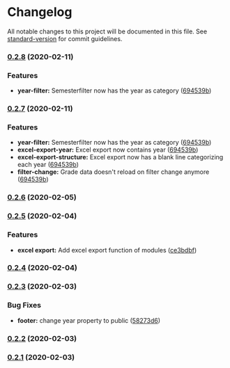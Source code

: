 # Changelog

All notable changes to this project will be documented in this file. See [standard-version](https://github.com/conventional-changelog/standard-version) for commit guidelines.

### [0.2.8](https://gitlab.tandashi.de///compare/v0.2.6...v0.2.8) (2020-02-11)


### Features

* **year-filter:** Semesterfilter now has the year as category ([694539b](https://gitlab.tandashi.de///commit/694539b2c5aec9e59be7400373817c40015b41f6))

### [0.2.7](https://gitlab.tandashi.de///compare/v0.2.6...v0.2.7) (2020-02-11)


### Features

* **year-filter:** Semesterfilter now has the year as category ([694539b](https://gitlab.tandashi.de///commit/694539b2c5aec9e59be7400373817c40015b41f6))
* **excel-export-year:** Excel export now contains year ([694539b](https://gitlab.tandashi.de///commit/694539b2c5aec9e59be7400373817c40015b41f6))
* **excel-export-structure:** Excel export now has a blank line categorizing each year ([694539b](https://gitlab.tandashi.de///commit/694539b2c5aec9e59be7400373817c40015b41f6))
* **filter-change:** Grade data doesn't reload on filter change anymore ([694539b](https://gitlab.tandashi.de///commit/694539b2c5aec9e59be7400373817c40015b41f6))

### [0.2.6](https://gitlab.tandashi.de///compare/v0.2.5...v0.2.6) (2020-02-05)

### [0.2.5](https://gitlab.tandashi.de///compare/v0.2.3...v0.2.5) (2020-02-04)


### Features

* **excel export:** Add excel export function of modules ([ce3bdbf](https://gitlab.tandashi.de///commit/ce3bdbfcd4deddde6284e66aa678fecfd9678516))

### [0.2.4](https://gitlab.tandashi.de///compare/v0.2.3...v0.2.4) (2020-02-04)

### [0.2.3](https://gitlab.tandashi.de///compare/v0.2.2...v0.2.3) (2020-02-03)


### Bug Fixes

* **footer:** change year property to public ([58273d6](https://gitlab.tandashi.de///commit/58273d6ce8f6d5b512d89516c12b0b17110c212c))

### [0.2.2](https://gitlab.tandashi.de///compare/v0.2.1...v0.2.2) (2020-02-03)

### [0.2.1](https://gitlab.tandashi.de///compare/v0.0.1-a...v0.2.1) (2020-02-03)
